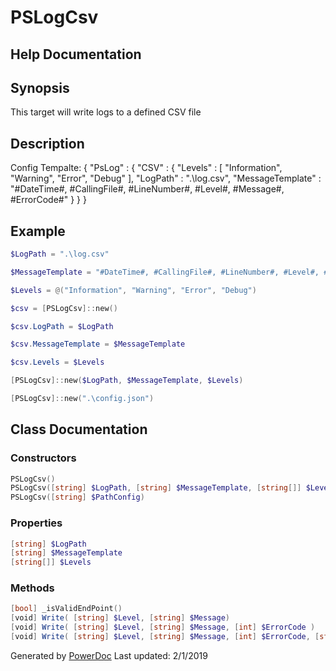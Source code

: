 # PSLogCsv

## Help Documentation

## Synopsis

This target will write logs to a defined CSV file

## Description

Config Tempalte:
{
    "PsLog" : {
        "CSV" : {
            "Levels" : [
                "Information",
                "Warning",
                "Error",
                "Debug"
            ],
            "LogPath" : ".\\log.csv",
            "MessageTemplate" : "#DateTime#, #CallingFile#, #LineNumber#, #Level#, #Message#, #ErrorCode#"
        }
    }
}

## Example

```PowerShell
$LogPath = ".\log.csv"

$MessageTemplate = "#DateTime#, #CallingFile#, #LineNumber#, #Level#, #Message#, #ErrorCode#"

$Levels = @("Information", "Warning", "Error", "Debug")

$csv = [PSLogCsv]::new()

$csv.LogPath = $LogPath

$csv.MessageTemplate = $MessageTemplate

$csv.Levels = $Levels

[PSLogCsv]::new($LogPath, $MessageTemplate, $Levels)

[PSLogCsv]::new(".\config.json")

```

## Class Documentation

### Constructors

```PowerShell
PSLogCsv()
PSLogCsv([string] $LogPath, [string] $MessageTemplate, [string[]] $Levels)
PSLogCsv([string] $PathConfig)
```

### Properties

```PowerShell
[string] $LogPath
[string] $MessageTemplate
[string[]] $Levels
```

### Methods

```PowerShell
[bool] _isValidEndPoint()
[void] Write( [string] $Level, [string] $Message)
[void] Write( [string] $Level, [string] $Message, [int] $ErrorCode )
[void] Write( [string] $Level, [string] $Message, [int] $ErrorCode, [string] $CallingFile, [int] $LineNumber )
```

Generated by [PowerDoc](https://github.com/luther38/PowerDoc)
Last updated: 2/1/2019
